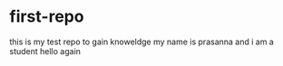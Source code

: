 # first-repo
this is my test repo to gain knoweldge
my name is prasanna and i am a student
hello again
